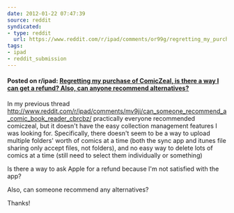 ```yaml
---
date: 2012-01-22 07:47:39
source: reddit
syndicated:
- type: reddit
  url: https://www.reddit.com/r/ipad/comments/or99g/regretting_my_purchase_of_comiczeal_is_there_a/
tags:
- ipad
- reddit_submission
---
```


#### Posted on r/ipad: [Regretting my purchase of ComicZeal, is there a way I can get a refund? Also, can anyone recommend alternatives?](https://reddit.com/r/ipad/comments/or99g/regretting_my_purchase_of_comiczeal_is_there_a/)

In my previous thread http://www.reddit.com/r/ipad/comments/mv9ji/can_someone_recommend_a_comic_book_reader_cbrcbz/ practically everyone recommended comiczeal, but it doesn't have the easy collection management features I was looking for. Specifically, there doesn't seem to be a way to upload multiple folders' worth of comics at a time (both the sync app and itunes file sharing only accept files, not folders), and no easy way to delete lots of comics at a time (still need to select them individually or something)

Is there a way to ask Apple for a refund because I'm not satisfied with the app? 

Also, can someone recommend any alternatives?

Thanks!